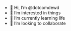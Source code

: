 - 👋 Hi, I’m @dotcomdewd
- 👀 I’m interested in things
- 🌱 I’m currently learning life
- 💞️ I’m looking to collaborate

<!---
dotcomdewd/dotcomdewd is a ✨ special ✨ repository because its `README.md` (this file) appears on your GitHub profile.
You can click the Preview link to take a look at your changes.
--->
